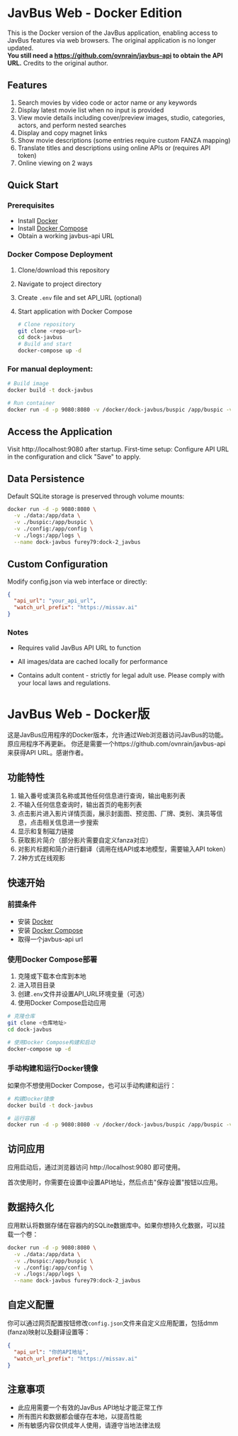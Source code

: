 # JavBus Web - Docker Edition

This is the Docker version of the JavBus application, enabling access to JavBus features via web browsers. The original application is no longer updated.  
**You still need a https://github.com/ovnrain/javbus-api to obtain the API URL.** Credits to the original author.

## Features

1. Search movies by video code or actor name or any keywords
2. Display latest movie list when no input is provided
3. View movie details including cover/preview images, studio, categories, actors, and perform nested searches
4. Display and copy magnet links
5. Show movie descriptions (some entries require custom FANZA mapping)
6. Translate titles and descriptions using online APIs or (requires API token)
7. Online viewing on 2 ways

## Quick Start

### Prerequisites

- Install [Docker](https://docs.docker.com/get-docker/)
- Install [Docker Compose](https://docs.docker.com/compose/install/)
- Obtain a working javbus-api URL

### Docker Compose Deployment

1. Clone/download this repository
2. Navigate to project directory
3. Create `.env` file and set API_URL (optional)
4. Start application with Docker Compose
   
   ```bash
   # Clone repository
   git clone <repo-url>
   cd dock-javbus
   # Build and start
   docker-compose up -d
   ```

### For manual deployment:

```bash
# Build image
docker build -t dock-javbus

# Run container
docker run -d -p 9080:8080 -v /docker/dock-javbus/buspic /app/buspic -v /docker/dock-2_javbus/config /app/config -v /docker/dock-javbus/data /app/data --name dock-javbus furey79:dock-2_javbus
```

## Access the Application

Visit http://localhost:9080 after startup.
First-time setup:
Configure API URL in the configuration and click "Save" to apply.

## Data Persistence

Default SQLite storage is preserved through volume mounts:

```bash
docker run -d -p 9080:8080 \
  -v ./data:/app/data \
  -v ./buspic:/app/buspic \
  -v ./config:/app/config \
  -v ./logs:/app/logs \
  --name dock-javbus furey79:dock-2_javbus
```

## Custom Configuration

Modify config.json via web interface or directly:

```json
{
  "api_url": "your_api_url",
  "watch_url_prefix": "https://missav.ai"
}
```

### Notes

- Requires valid JavBus API URL to function

- All images/data are cached locally for performance

- Contains adult content - strictly for legal adult use. Please comply with your local laws and regulations.

# JavBus Web - Docker版

这是JavBus应用程序的Docker版本，允许通过Web浏览器访问JavBus的功能。原应用程序不再更新。
你还是需要一个https://github.com/ovnrain/javbus-api来获得API URL。感谢作者。

## 功能特性

1. 输入番号或演员名称或其他任何信息进行查询，输出电影列表
2. 不输入任何信息查询时，输出首页的电影列表
3. 点击影片进入影片详情页面，展示封面图、预览图、厂牌、类别、演员等信息，点击相关信息进一步搜索
4. 显示和复制磁力链接
5. 获取影片简介（部分影片需要自定义fanza对应）
6. 对影片标题和简介进行翻译（调用在线API或本地模型，需要输入API token）
7. 2种方式在线观影

## 快速开始

### 前提条件

- 安装 [Docker](https://docs.docker.com/get-docker/)
- 安装 [Docker Compose](https://docs.docker.com/compose/install/)
- 取得一个javbus-api url

### 使用Docker Compose部署

1. 克隆或下载本仓库到本地
2. 进入项目目录
3. 创建`.env`文件并设置API_URL环境变量（可选）
4. 使用Docker Compose启动应用

```bash
# 克隆仓库
git clone <仓库地址>
cd dock-javbus

# 使用Docker Compose构建和启动
docker-compose up -d
```

### 手动构建和运行Docker镜像

如果你不想使用Docker Compose，也可以手动构建和运行：

```bash
# 构建Docker镜像
docker build -t dock-javbus

# 运行容器
docker run -d -p 9080:8080 -v /docker/dock-javbus/buspic /app/buspic -v /docker/dock-javbus/config /app/config -v /docker/dock-javbus/data /app/data --name dock-javbus furey79:dock-2_javbus
```

## 访问应用

应用启动后，通过浏览器访问 http://localhost:9080 即可使用。

首次使用时，你需要在设置中设置API地址，然后点击"保存设置"按钮以应用。

## 数据持久化

应用默认将数据存储在容器内的SQLite数据库中。如果你想持久化数据，可以挂载一个卷：

```bash
docker run -d -p 9080:8080 \
  -v ./data:/app/data \
  -v ./buspic:/app/buspic \
  -v ./config:/app/config \
  -v ./logs:/app/logs \
  --name dock-javbus furey79:dock-2_javbus
```

## 自定义配置

你可以通过网页配置按钮修改`config.json`文件来自定义应用配置，包括dmm (fanza)映射以及翻译设置等：

```json
{
  "api_url": "你的API地址",
  "watch_url_prefix": "https://missav.ai"
}
```

## 注意事项

- 此应用需要一个有效的JavBus API地址才能正常工作
- 所有图片和数据都会缓存在本地，以提高性能
- 所有敏感内容仅供成年人使用，请遵守当地法律法规 
